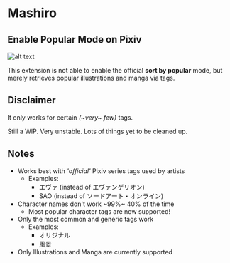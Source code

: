 # Mashiro
 
## Enable Popular Mode on Pixiv

![alt text](https://github.com/kokseen1/Mashiro/raw/main/images/mashiro.png?raw=true)

This extension is not able to enable the official **sort by popular** mode, but merely retrieves popular illustrations and manga via tags.

## Disclaimer

It only works for certain *(~very~ few)* tags.

Still a WIP. Very unstable. Lots of things yet to be cleaned up.

## Notes

 - Works best with *'official'* Pixiv series tags used by artists
	 - Examples:
		 - エヴァ (instead of エヴァンゲリオン)
		 - SAO (instead of ソードアート・オンライン)
 - Character names don't work ~99%~ 40% of the time
 	 - Most popular character tags are now supported!
 - Only the most common and generic tags work
	 - Examples:
		 - オリジナル
		 - 風景
 - Only Illustrations and Manga are currently supported
